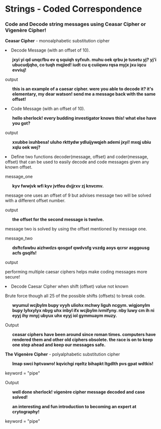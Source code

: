<h1>Strings - Coded Correspondence</h1>
<h3>Code and Decode string messages using Ceasar Cipher or Vigenère Cipher!</h3>


<p><b>Ceasar Cipher</b> - monoalphabetic substitution cipher</p>

<li>Decode Message (with an offset of 10).</li>
<ul><b>jxyi yi qd unqcfbu ev q squiqh syfxuh. muhu oek qrbu je tusetu yj?  yj'i ubucudjqho, co tuqh mqjied!  iudt cu q cuiiqwu rqsa myjx jxu iqcu evviuj!</b></ul>

<p>output</p>
<ul><b>this is an example of a caesar cipher.  were you able to decode it?  it's elementary, my dear watson!  send me a message back with the same offset!</b></ul>

<li>Code Message (with an offset of 10).</li>
<ul><b>hello sherlock! every budding investigator knows this! what else have you got?</b></ul>

<p>output</p>
<ul><b>xxubbe ixuhbesa! uluho rkttydw ydluijywqjeh ademi jxyi! mxqj ubiu xqlu oek wej?</b></ul>


<li>Define two functions decoder(message, offset) and coder(message, offset) that can be used to easily decode and code messages given any known offset.</li>

<p>message_one</p>
<ul><b>kyv fwwjvk wfi kyv jvtfeu dvjjrxv zj knvcmv.</b></ul>
<p>message one uses an offset of 9 but advises message two will be solved with a different offset number.</p>
<p>output</p>
<ul><b>the offset for the second message is twelve.</b></ul>

<p>message two is solved by using the offset mentioned by message one.</p>
<p>message_two</p>
<ul><b>dsftcfawbu aizhwdzs qosgof qwdvsfg vszdg aoys qcrsr asggousg acfs gsqifs!</b></ul>
<p>output</p>
<p>performing multiple caesar ciphers helps make coding messages more secure!</p>

<li>Decode Caesar Cipher when shift (offset) value not known</li>
<p>Brute force though all 25 of the possible shifts (offsets) to break code.</p>
<ul><b>wyumul wcjbylm bupy vyyh uliohx mchwy liguh ncgym. wigjonylm bupy lyhxylyx nbyg uhx inbyl ifx wcjbylm ivmifyny.  nby luwy cm ih ni eyyj ihy mnyj ubyux uhx eyyj iol gymmuaym muzy.</b></ul>

<p>Output</p>
<ul><b>ceasar ciphers have been around since roman times. computers have rendered them and other old ciphers obsolete.  the race is on to keep one step ahead and keep our messages safe.</b></ul>


<p><b>The Vigenère Cipher</b> - polyalphabetic substitution cipher</p>
<ul><b>lmap swci hptvawro! kqvichgi rqeltz bihapkt ltgdlth pvs gpat wdtkis!</b></ul>
<p>keyword = "pipe"</p>
<p>Output</p>
<ul><b>well done sherlock! vigenère cipher message decoded and case solved!</b></ul>

<ul><b>an interesting and fun introduction to becoming an expert at crytography!</b></ul>
<p>keyword = "pipe"</p>

<br>
